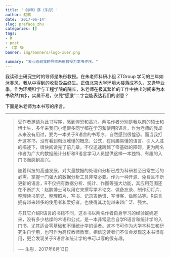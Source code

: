 ```yaml
---
title: '《学R》序（朱彤）'
author: 赵鹏
date: '2017-06-14'
slug: preface_zhu
categories: []
tags:
- R
- post
- 《学 R》
banner: img/banners/logo-xuer.png

summary: "衷心感谢我的导师朱彤教授为本书作序。"
---
```




我读硕士研究生时的导师是朱彤教授。在朱老师科研小组 ZTGroup 学习的三年如沐春风，我从中得到的收获受益终生。正值北京大学环境大楼落成不久，又逢毕业季，作为环境科学与工程学院的院长，朱老师在极其繁忙的工作中抽出时间来为本书欣然作序，实属不易，仅凭“感激”二字岂能表达我们的谢意？

下面是朱老师为本书写的序言。

<!--more-->

-----



> 受作者邀请为此书写序，感到惶恐和高兴。两名作者分别是我以前的硕士和博士生，多年来我们小组很多同学都在学习和使用R语言，作为老师的我却从来没有用过，要为一本关于R语言的书写序，自然感到很惶恐。而当我打开这本书，没有看到晦涩难懂的概念、公式，在风趣易懂的语言、引人入胜的描述下，很快阅读完了前几章，不仅迅速跨越了零基础的障碍，更为两名作者为广大的数据统计分析和R语言学习人员提供这样一本独特、有趣的入门书而感到高兴。
>
> 随着科技的高速发展，对大量数据的处理和分析已成为科研甚至日常生活的必需，掌握一门强大的数据分析工具非常必要。作为一种开源、免费且不断更新的语言，R不仅拥有数据分析、统计、作图等强大功能，其应用范围还在不断扩大：赵鹏博士可以用它来撰写学术论文、做备忘录、制作幻灯片、整理读书笔记、整理照片、写书、记录吉他谱、写博客、做网站等。R语言拥有越来越多的使用者和爱好者，也使得其功能越来越广泛、强大。
>
> 与其它介绍R语言的书籍不同，这本书以两名作者自身学习的经验娓娓道来，没有多少枯燥的术语和公式，是一本非常适合自学R语言和统计学的入门书，尤其适合零基础和不懂统计学的读者。这本书可作为大学本科生和研究生自学用，也可作为高校教师教案。相信这读者们不仅会发现这本书很有用，更会发现关于R语言和统计学的书可以写的很有趣。
>
> --- 朱彤，2017年6月13日
>
> 